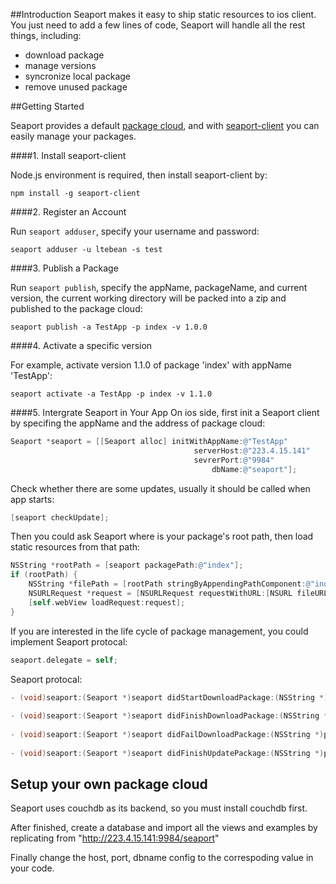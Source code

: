 ##Introduction
Seaport makes it easy to ship static resources to ios client. You just need to add a few lines of code, Seaport will handle all the rest things, including:

* download package
* manage versions
* syncronize local package
* remove unused package



##Getting Started

Seaport provides a default [package cloud](http://223.4.15.141:9984/seaport), and with [seaport-client](https://www.npmjs.org/package/seaport-client) you can easily manage your packages.

####1. Install seaport-client

Node.js environment is required, then install seaport-client by:

```
npm install -g seaport-client
```

####2. Register an Account

Run `seaport adduser`, specify your username and password:

```
seaport adduser -u ltebean -s test
```

####3. Publish a Package

Run `seaport publish`, specify the appName, packageName, and current version, the current working directory will be packed into a zip and published to the package cloud:

```
seaport publish -a TestApp -p index -v 1.0.0
```

####4. Activate a specific version

For example, activate version 1.1.0 of package 'index' with appName 'TestApp':
```
seaport activate -a TestApp -p index -v 1.1.0

```


####5. Intergrate Seaport in Your App
On ios side, first init a Seaport client by specifing the appName and the address of package cloud:

```objective-c
Seaport *seaport = [[Seaport alloc] initWithAppName:@"TestApp"
                                         serverHost:@"223.4.15.141"
                                         sevrerPort:@"9984"
                                             dbName:@"seaport"];
```

Check whether there are some updates, usually it should be called when app starts:

```objective-c
[seaport checkUpdate];
```

Then you could ask Seaport where is your package's root path, then load static resources from that path:

```objective-c
NSString *rootPath = [seaport packagePath:@"index"];
if (rootPath) {
    NSString *filePath = [rootPath stringByAppendingPathComponent:@"index.html"];
    NSURLRequest *request = [NSURLRequest requestWithURL:[NSURL fileURLWithPath:filePath]];
    [self.webView loadRequest:request];
}
```
  
If you are interested in the life cycle of package management, you could implement Seaport protocal:

```objective-c
seaport.delegate = self;
```

Seaport protocal:

```objective-c
- (void)seaport:(Seaport *)seaport didStartDownloadPackage:(NSString *)packageName version:(NSString *)version;
  
- (void)seaport:(Seaport *)seaport didFinishDownloadPackage:(NSString *)packageName version:(NSString *)version;
  
- (void)seaport:(Seaport *)seaport didFailDownloadPackage:(NSString *)packageName version:(NSString *)version withError:(NSError *)error;
  
- (void)seaport:(Seaport *)seaport didFinishUpdatePackage:(NSString *)packageName version:(NSString *)version;  
```

## Setup your own package cloud

Seaport uses couchdb as its backend, so you must install couchdb first. 

After finished, create a database and import all the views and examples by replicating from "http://223.4.15.141:9984/seaport"

Finally change the host, port, dbname config to the correspoding value in your code.